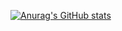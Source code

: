 [![Anurag's GitHub stats](https://github-readme-stats.vercel.app/api?username=levno-710&theme=dark)](https://github.com/anuraghazra/github-readme-stats)
